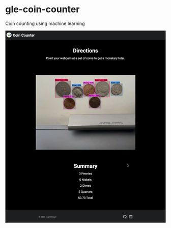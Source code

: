 # gle-coin-counter
Coin counting using machine learning

![Alt text](public/screenshot.png?raw=true "Title")